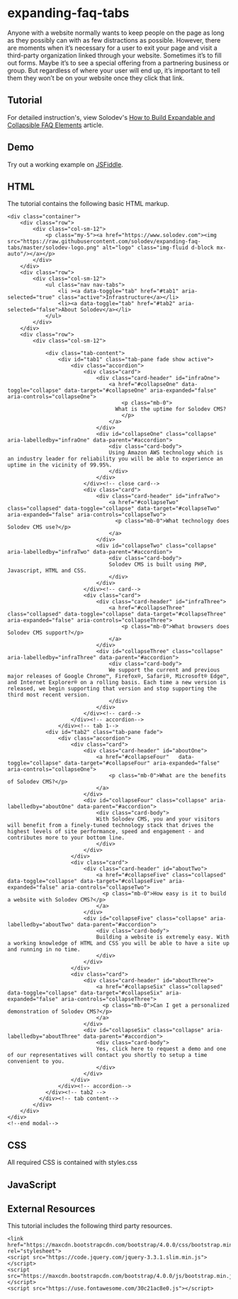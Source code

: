 # expanding-faq-tabs
Anyone with a website normally wants to keep people on the page as long as they possibly can with as few distractions as possible. However, there are moments when it’s necessary for a user to exit your page and visit a third-party organization linked through your website. Sometimes it’s to fill out forms. Maybe it’s to see a special offering from a partnering business or group. But regardless of where your user will end up, it’s important to tell them they won’t be on your website once they click that link.
  		  
## Tutorial		  
For detailed instruction's, view Solodev's [How to Build Expandable and Collapsible FAQ Elements](https://www.solodev.com/blog/web-design/how-to-build-expandable-and-collapsible-faq-elements.stml) article.
 
## Demo
  		  
Try out a working example on [JSFiddle](https://jsfiddle.net/solodev/twk0cqvo/).

## HTML

The tutorial contains the following basic HTML markup.

```
<div class="container">
	<div class="row">
		<div class="col-sm-12">
			<p class="my-5"><a href="https://www.solodev.com"><img src="https://raw.githubusercontent.com/solodev/expanding-faq-tabs/master/solodev-logo.png" alt="logo" class="img-fluid d-block mx-auto"/></a></p>
		</div>
	</div>
	<div class="row">
		<div class="col-sm-12">
			<ul class="nav nav-tabs">
				<li ><a data-toggle="tab" href="#tab1" aria-selected="true" class="active">Infrastructure</a></li>
				<li><a data-toggle="tab" href="#tab2" aria-selected="false">About Solodev</a></li>
			</ul>
		</div>
	</div>
	<div class="row">
		<div class="col-sm-12">
			
			<div class="tab-content">
				<div id="tab1" class="tab-pane fade show active">
					<div class="accordion">
						<div class="card">
							<div class="card-header" id="infraOne">
								<a href="#collapseOne" data-toggle="collapse" data-target="#collapseOne" aria-expanded="false" aria-controls="collapseOne">
									<p class="mb-0">
								  What is the uptime for Solodev CMS? 
									</p>
								</a>
							</div>
							<div id="collapseOne" class="collapse" aria-labelledby="infraOne" data-parent="#accordion">
								<div class="card-body">
								Using Amazon AWS technology which is an industry leader for reliability you will be able to experience an uptime in the vicinity of 99.95%.
								</div>
							</div>
						</div><!-- close card-->
						<div class="card">
							<div class="card-header" id="infraTwo">
								<a href="#collapseTwo" class="collapsed" data-toggle="collapse" data-target="#collapseTwo" aria-expanded="false" aria-controls="collapseTwo">
								  <p class="mb-0">What technology does Solodev CMS use?</p>
								</a>
							</div>
							<div id="collapseTwo" class="collapse" aria-labelledby="infraTwo" data-parent="#accordion">
								<div class="card-body">
								Solodev CMS is built using PHP, Javascript, HTML and CSS.
								</div>
							</div>
						</div><!-- card-->
						<div class="card">
							<div class="card-header" id="infraThree">
								<a href="#collapseThree" class="collapsed" data-toggle="collapse" data-target="#collapseThree" aria-expanded="false" aria-controls="collapseThree">
									<p class="mb-0">What browsers does Solodev CMS support?</p>
								</a>
							</div>
							<div id="collapseThree" class="collapse" aria-labelledby="infraThree" data-parent="#accordion">
								<div class="card-body">
								We support the current and previous major releases of Google Chrome™, Firefox®, Safari®, Microsoft® Edge™, and Internet Explorer® on a rolling basis. Each time a new version is released, we begin supporting that version and stop supporting the third most recent version.
								</div>
							</div>
						</div><!-- card-->
					</div><!-- accordion-->
				</div><!-- tab 1-->
			<div id="tab2" class="tab-pane fade">
				<div class="accordion">
					<div class="card">
						<div class="card-header" id="aboutOne">
							<a href="#collapseFour"   data-toggle="collapse" data-target="#collapseFour" aria-expanded="false" aria-controls="collapseOne">
								<p class="mb-0">What are the benefits of Solodev CMS?</p>
							</a>
						</div>
						<div id="collapseFour" class="collapse" aria-labelledby="aboutOne" data-parent="#accordion">
							<div class="card-body">
							With Solodev CMS, you and your visitors will benefit from a finely-tuned technology stack that drives the highest levels of site performance, speed and engagement - and contributes more to your bottom line. 
							</div>
						</div>
					</div>
					<div class="card">
						<div class="card-header" id="aboutTwo">
							<a href="#collapseFive" class="collapsed" data-toggle="collapse" data-target="#collapseFive" aria-expanded="false" aria-controls="collapseTwo">
							  <p class="mb-0">How easy is it to build a website with Solodev CMS?</p>
							</a>
						</div>
						<div id="collapseFive" class="collapse" aria-labelledby="aboutTwo" data-parent="#accordion">
							<div class="card-body">
							Building a website is extremely easy. With a working knowledge of HTML and CSS you will be able to have a site up and running in no time.
							</div>
						</div>
					</div>
					<div class="card">
						<div class="card-header" id="aboutThree">
							<a href="#collapseSix" class="collapsed" data-toggle="collapse" data-target="#collapseSix" aria-expanded="false" aria-controls="collapseThree">
							  <p class="mb-0">Can I get a personalized demonstration of Solodev CMS?</p>
							</a>
						</div>
						<div id="collapseSix" class="collapse" aria-labelledby="aboutThree" data-parent="#accordion">
							<div class="card-body">
							Yes, click here to request a demo and one of our representatives will contact you shortly to setup a time convenient to you.
							</div>
						</div>
					</div>
				</div><!-- accordion-->
			</div><!-- tab2 -->
		  </div><!-- tab content-->
		</div>
	</div>
</div>
<!--end modal-->
```

## CSS

All required CSS is contained with styles.css

## JavaScript


## External Resources

This tutorial includes the following third party resources.

```
<link href="https://maxcdn.bootstrapcdn.com/bootstrap/4.0.0/css/bootstrap.min.css" rel="stylesheet">
<script src="https://code.jquery.com/jquery-3.3.1.slim.min.js"></script>
<script src="https://maxcdn.bootstrapcdn.com/bootstrap/4.0.0/js/bootstrap.min.js"></script>
<script src="https://use.fontawesome.com/30c21ac8e0.js"></script>
